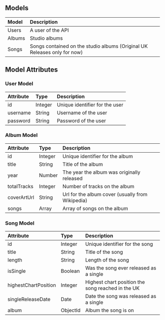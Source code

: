 ## Models

| Model | Description |
| :--- | :--- |
| Users | A user of the API
| Albums | Studio albums
| Songs | Songs contained on the studio albums (Original UK Releases only for now)


## Model Attributes


### User Model
| Attribute | Type | Description |
| :--- | :--- | :--- |
id | Integer | Unique identifier for the user
username | String | Username of the user
password | String | Password of the user

### Album Model
| Attribute | Type | Description |
| :--- | :--- | :--- |
| id | Integer | Unique identifier for the album
| title | String | Title of the album
| year | Number | The year the album was originally released
| totalTracks | Integer | Number of tracks on the album
| coverArtUrl | String | Url for the album cover (usually from Wikipedia)
| songs | Array | Array of songs on the album


### Song Model
| Attribute | Type | Description |
| :--- | :--- | :--- |
| id | Integer | Unique identifier for the song
| title | String | Title of the song
| length | String | Length of the song
| isSingle | Boolean | Was the song ever released as a single
| highestChartPosition | Integer | Highest chart position the song reached in the UK
| singleReleaseDate | Date | Date the song was released as a single
| album | ObjectId | Album the song is on
